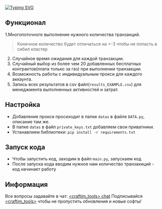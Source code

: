 [![Typing SVG](https://readme-typing-svg.herokuapp.com?color=%2336BCF7&lines=zora_soft)](https://git.io/typing-svg)

## Функционал
1.Многопоточноге выполнение нужного количества транзакций.
> Конечное количество будет отличаться на +-3 чтобы не попасть в сибил кластер
2. Случайное время ожидания для каждой транзакции.
3. Случайный выбор из более чем 20 добавленных бесплатных контрактов(плата только за газ) при выполнении транзакции.
4. Возможность работы с индивидуальным прокси для каждого аккаунта.
5. Запись всех результатов в сsv файл(`results_EXAMPLE.csv`) для менеджмента выполненных активностей и затрат.

## Настройка
- Добавление прокси просиходит в папке `datas` в файле `DATA.py`, описание там же.
- В папке `datas` в файл `private_keys.txt` добавляем свои приватники.
- Устанавлием библиотеки: `pip install -r requirements.txt`

## Запуск кода
- Чтобы запустить код, заходим в файл `main.py`, запускаем код
- После запуска кода вводим нужное нам количество транзакиций - код начинает работу

## Информация
Все вопросы задавайте в чат: [<craftim_tools> сhat](https://t.me/craftim_tools_chat)
Подписывайся [<craftim_tools>](https://t.me/craftim_tools) чтобы не пропустить обновления и новые софты!
